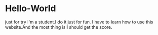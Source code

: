 # Hello-World
just for try
I'm a student.I do it just for fun.
I have to learn how to use this website.And the most thing is I should get the score.

